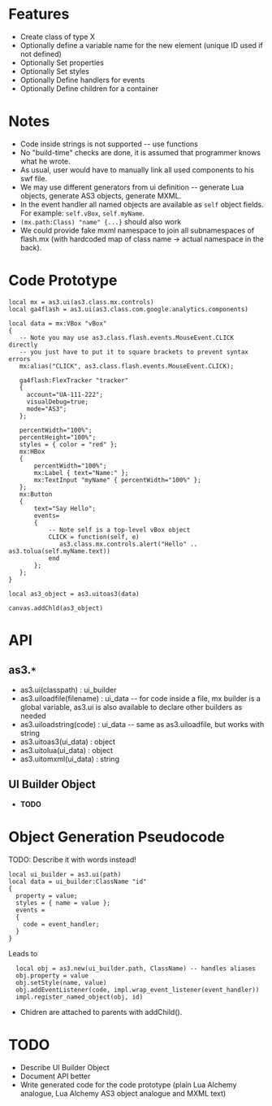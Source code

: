 # Features

  * Create class of type X
  * Optionally define a variable name for the new element (unique ID used if not defined)
  * Optionally Set properties
  * Optionally Set styles
  * Optionally Define handlers for events
  * Optionally Define children for a container

# Notes

  * Code inside strings is not supported -- use functions
  * No "build-time" checks are done, it is assumed that programmer knows what he wrote.
  * As usual, user would have to manually link all used components to his swf file.
  * We may use different generators from ui definition -- generate Lua objects, generate AS3 objects, generate MXML.
  * In the event handler all named objects are available as `self` object fields. For example: `self.vBox`, `self.myName`.
  * `(mx.path:Class) "name" {...}` should also work
  * We could provide fake mxml namespace to join all subnamespaces of flash.mx (with hardcoded map of class name -> actual namespace in the back).

# Code Prototype

```
local mx = as3.ui(as3.class.mx.controls)
local ga4flash = as3.ui(as3.class.com.google.analytics.components)

local data = mx:VBox "vBox" 
{
   -- Note you may use as3.class.flash.events.MouseEvent.CLICK directly 
   -- you just have to put it to square brackets to prevent syntax errors
   mx:alias("CLICK", as3.class.flash.events.MouseEvent.CLICK);

   ga4flash:FlexTracker "tracker"
   {
     account="UA-111-222";
     visualDebug=true;
     mode="AS3";
   };

   percentWidth="100%";
   percentHeight="100%";
   styles = { color = "red" };
   mx:HBox 
   {
       percentWidth="100%";
       mx:Label { text="Name:" };
       mx:TextInput "myName" { percentWidth="100%" };
   };
   mx:Button 
   {
       text="Say Hello";
       events=
       {
           -- Note self is a top-level vBox object
           CLICK = function(self, e) 
              as3.class.mx.controls.alert("Hello" .. as3.tolua(self.myName.text)) 
           end 
       };
   };
}

local as3_object = as3.uitoas3(data)

canvas.addChld(as3_object)
```

# API

## as3.`*`

  * as3.ui(classpath) : ui\_builder
  * as3.uiloadfile(filename) : ui\_data -- for code inside a file, mx builder is a global variable, as3.ui is also available to declare other builders as needed
  * as3.uiloadstring(code) : ui\_data -- same as as3.uiloadfile, but works with string
  * as3.uitoas3(ui\_data) : object
  * as3.uitolua(ui\_data) : object
  * as3.uitomxml(ui\_data) : string

## UI Builder Object

  * **TODO**

# Object Generation Pseudocode

TODO: Describe it with words instead!

```
local ui_builder = as3.ui(path)
local data = ui_builder:ClassName "id"
{
  property = value;
  styles = { name = value };
  events =
  {
    code = event_handler;
  }
}
```

Leads to

```
  local obj = as3.new(ui_builder.path, ClassName) -- handles aliases
  obj.property = value
  obj.setStyle(name, value)
  obj.addEventListener(code, impl.wrap_event_listener(event_handler))
  impl.register_named_object(obj, id)
```

  * Chidren are attached to parents with addChild().

# TODO

  * Describe UI Builder Object
  * Document API better
  * Write generated code for the code prototype (plain Lua Alchemy analogue, Lua Alchemy AS3 object  analogue and MXML text)